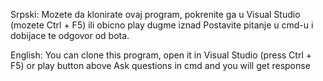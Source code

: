 Srpski:
Mozete da klonirate ovaj program, pokrenite ga u Visual Studio (mozete Ctrl + F5) ili obicno play dugme iznad
Postavite pitanje u cmd-u i dobijace te odgovor od bota.

English:
You can clone this program, open it in Visual Studio (press Ctrl + F5) or play button above
Ask questions in cmd and you will get response
